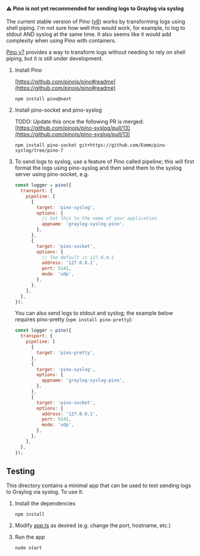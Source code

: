 #### ⚠ Pino is not yet recommended for sending logs to Graylog via syslog

The current stable version of Pino ([v6](https://github.com/pinojs/pino/tree/v6.x)) works by transforming logs using shell piping. I'm not sure how well this would work, for example, to log to stdout AND syslog at the same time. It also seems like it would add complexity when using Pino with containers.

[Pino v7](https://github.com/pinojs/pino) provides a way to transform logs without needing to rely on shell piping, but it is still under development.

1. Install Pino

   [https://github.com/pinojs/pino#readme](https://github.com/pinojs/pino#readme)

   ```
   npm install pino@next
   ```

1. Install pino-socket and pino-syslog

   TODO: Update this once the following PR is merged: [https://github.com/pinojs/pino-syslog/pull/13](https://github.com/pinojs/pino-syslog/pull/13)

   ```
   npm install pino-socket git+https://github.com/Eomm/pino-syslog/tree/pino-7
   ```

1. To send logs to syslog, use a feature of Pino called pipeline; this will first format the logs using pino-syslog and then send them to the syslog server using pino-socket, e.g.

   ```javascript
   const logger = pino({
     transport: {
       pipeline: [
         {
           target: 'pino-syslog',
           options: {
             // Set this to the name of your application
             appname: 'graylog-syslog-pino',
           },
         },
         {
           target: 'pino-socket',
           options: {
             // The default is 127.0.0.1
             address: '127.0.0.1',
             port: 5141,
             mode: 'udp',
           },
         },
       ],
     },
   });
   ```

   You can also send logs to stdout and syslog; the example below requires pino-pretty (`npm install pino-pretty`):

   ```javascript
   const logger = pino({
     transport: {
       pipeline: [
         {
           target: 'pino-pretty',
         },
         {
           target: 'pino-syslog',
           options: {
             appname: 'graylog-syslog-pino',
           },
         },
         {
           target: 'pino-socket',
           options: {
             address: '127.0.0.1',
             port: 5141,
             mode: 'udp',
           },
         },
       ],
     },
   });
   ```

## Testing

This directory contains a minimal app that can be used to test sending logs to Graylog via syslog. To use
it:

1. Install the dependencies

   ```
   npm install
   ```

1. Modify [app.ts](app.ts) as desired (e.g. change the port, hostname, etc.)

1. Run the app

   ```
   node start
   ```
